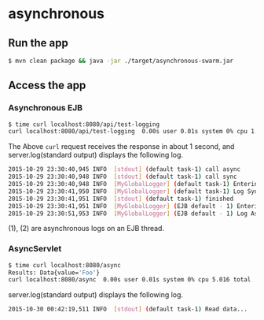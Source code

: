 # asynchronous

## Run the app

``` sh
$ mvn clean package && java -jar ./target/asynchronous-swarm.jar
```

## Access the app

### Asynchronous EJB

``` sh
$ time curl localhost:8080/api/test-logging
curl localhost:8080/api/test-logging  0.00s user 0.01s system 0% cpu 1.120 total
```

The Above `curl` request receives the response in about 1 second, and server.log(standard output) displays the following log.

``` sh
2015-10-29 23:30:40,945 INFO  [stdout] (default task-1) call async
2015-10-29 23:30:40,948 INFO  [stdout] (default task-1) call sync
2015-10-29 23:30:40,948 INFO  [MyGlobalLogger] (default task-1) Entering sync log
2015-10-29 23:30:41,950 INFO  [MyGlobalLogger] (default task-1) Log Sync
2015-10-29 23:30:41,951 INFO  [stdout] (default task-1) finished
2015-10-29 23:30:41,951 INFO  [MyGlobalLogger] (EJB default - 1) Entering async log (1)
2015-10-29 23:30:51,953 INFO  [MyGlobalLogger] (EJB default - 1) Log Async (2)
```

(1), (2) are asynchronous logs on an EJB thread.

### AsyncServlet

``` sh
$ time curl localhost:8080/async
Results: Data{value='Foo'}
curl localhost:8080/async  0.00s user 0.01s system 0% cpu 5.016 total
```

server.log(standard output) displays the following log.

``` sh
2015-10-30 00:42:19,511 INFO  [stdout] (default task-1) Read data...
```
